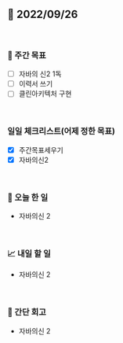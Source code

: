 ## 📅 2022/09/26

<br/>

### 🏹 주간 목표

- [ ] 자바의 신2 1독
- [ ] 이력서 쓰기
- [ ] 클린아키텍처 구현

<br/>

### 일일 체크리스트(어제 정한 목표)

- [x] 주간목표세우기
- [x] 자바의신2

<br/>

### 💯 오늘 한 일

- 자바의신 2

<br/>

### 📈 내일 할 일

- 자바의신 2

<br/>

### 🧐 간단 회고

- 자바의신 2